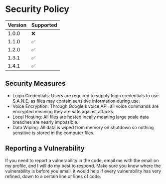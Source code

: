 # Security Policy

| Version | Supported          |
| ------- | ------------------ |
| 1.0.0   | :x:                |
| 1.1.0   | :white_check_mark: |
| 1.2.0   | :white_check_mark: |
| 1.3.1   | :white_check_mark: |
| 1.4.1   | :white_check_mark: |

## Security Measures
- Login Credentials: Users are required to supply login credentials to use S.A.N.E. as files may contain sensitive information during use.
- Voice Encryption: Through Google's voice API, all voice commands are encrypted meaning they are safe against attacks.
- Local Hosting: All files are hosted locally meaning large scale data breaches are nearly impossible.
- Data Wiping: All data is wiped from memory on shutdown so nothing sensitive is stored in the computer files.

## Reporting a Vulnerability

If you need to report a vulnerability in the code, email me with the email on my profile, and I will do my best to respond.
Make sure you know where the vulnerability is before you email, it would help if every vulnerability has very refined, down to a certain line or lines of code.
